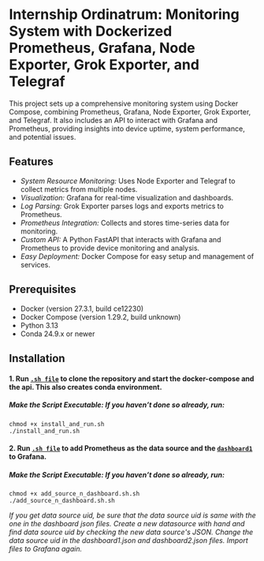 # Internship Ordinatrum: Monitoring System with Dockerized Prometheus, Grafana, Node Exporter, Grok Exporter, and Telegraf

This project sets up a comprehensive monitoring system using Docker Compose, combining Prometheus, Grafana, Node Exporter, Grok Exporter, and Telegraf. It also includes an API to interact with Grafana and Prometheus, providing insights into device uptime, system performance, and potential issues.

## Features

- *System Resource Monitoring:* Uses Node Exporter and Telegraf to collect metrics from multiple nodes.
- *Visualization:* Grafana for real-time visualization and dashboards.
- *Log Parsing:* Grok Exporter parses logs and exports metrics to Prometheus.
- *Prometheus Integration:* Collects and stores time-series data for monitoring.
- *Custom API:* A Python FastAPI that interacts with Grafana and Prometheus to provide device monitoring and analysis.
- *Easy Deployment:* Docker Compose for easy setup and management of services.

## Prerequisites

- Docker (version 27.3.1, build ce12230)
- Docker Compose (version 1.29.2, build unknown)
- Python 3.13
- Conda 24.9.x or newer

## Installation

#### 1. Run [`.sh file`](install_and_run.sh) to clone the repository and start the docker-compose and the api. This also creates conda environment.

##### Make the Script Executable: If you haven’t done so already, run:

```
chmod +x install_and_run.sh
./install_and_run.sh
```

#### 2. Run [`.sh file`](add_source_n_dashboard.sh) to add Prometheus as the data source and the [`dashboard1`](monitoring-system/dashboards/dashboard1.json) to Grafana.

##### Make the Script Executable: If you haven’t done so already, run:

```
chmod +x add_source_n_dashboard.sh.sh
./add_source_n_dashboard.sh.sh
```

*If you get data source uid, be sure that the data source uid is same with the one in the dashboard json files. Create a new datasource with hand and find data source uid by checking the new data source's JSON. Change the data source uid in the dashboard1.json and dashboard2.json files. Import files to Grafana again.*
